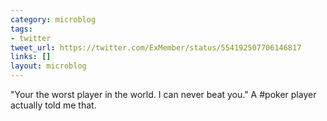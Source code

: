 ```yaml
---
category: microblog
tags:
- twitter
tweet_url: https://twitter.com/ExMember/status/554192507706146817
links: []
layout: microblog
---
```

"Your the worst player in the world. I can never beat you." A #poker player actually told me that.
